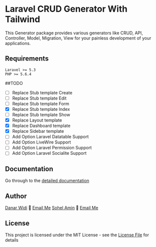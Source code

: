 # Laravel CRUD Generator With Tailwind

This Generator package provides various generators like CRUD, API, Controller, Model, Migration, View for your painless development of your applications.

## Requirements
    Laravel >= 5.3
    PHP >= 5.6.4

##TODO

-[ ] Replace Stub template Create
-[ ] Replace Stub template Edit
-[ ] Replace Stub template Form
-[x] Replace Stub template Index
-[ ] Replace Stub template Show
-[x] Replace Layout template 
-[x] Replace Dashboard template 
-[x] Replace Sidebar template 
-[ ] Add Option Laravel Datatable Support 
-[ ] Add Option LiveWire Support 
-[ ] Add Option Laravel Permission Support 
-[ ] Add Option Laravel Socialite Support 

## Documentation
Go through to the [detailed documentation](doc#readme)

## Author
[Danar Widi](https://diocreation.com) :email: [Email Me](mailto:widiu7omo@gmail.com)
[Sohel Amin](http://sohelamin.com) :email: [Email Me](mailto:sohelamincse@gmail.com)

## License

This project is licensed under the MIT License - see the [License File](LICENSE) for details
